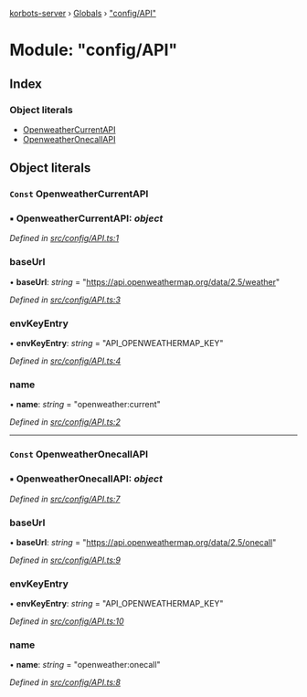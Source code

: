 [korbots-server](../README.md) › [Globals](../globals.md) › ["config/API"](_config_api_.md)

# Module: "config/API"

## Index

### Object literals

* [OpenweatherCurrentAPI](_config_api_.md#const-openweathercurrentapi)
* [OpenweatherOnecallAPI](_config_api_.md#const-openweatheronecallapi)

## Object literals

### `Const` OpenweatherCurrentAPI

### ▪ **OpenweatherCurrentAPI**: *object*

*Defined in [src/config/API.ts:1](https://github.com/Xisabla/Korbots/blob/e3795ca/server/src/config/API.ts#L1)*

###  baseUrl

• **baseUrl**: *string* = "https://api.openweathermap.org/data/2.5/weather"

*Defined in [src/config/API.ts:3](https://github.com/Xisabla/Korbots/blob/e3795ca/server/src/config/API.ts#L3)*

###  envKeyEntry

• **envKeyEntry**: *string* = "API_OPENWEATHERMAP_KEY"

*Defined in [src/config/API.ts:4](https://github.com/Xisabla/Korbots/blob/e3795ca/server/src/config/API.ts#L4)*

###  name

• **name**: *string* = "openweather:current"

*Defined in [src/config/API.ts:2](https://github.com/Xisabla/Korbots/blob/e3795ca/server/src/config/API.ts#L2)*

___

### `Const` OpenweatherOnecallAPI

### ▪ **OpenweatherOnecallAPI**: *object*

*Defined in [src/config/API.ts:7](https://github.com/Xisabla/Korbots/blob/e3795ca/server/src/config/API.ts#L7)*

###  baseUrl

• **baseUrl**: *string* = "https://api.openweathermap.org/data/2.5/onecall"

*Defined in [src/config/API.ts:9](https://github.com/Xisabla/Korbots/blob/e3795ca/server/src/config/API.ts#L9)*

###  envKeyEntry

• **envKeyEntry**: *string* = "API_OPENWEATHERMAP_KEY"

*Defined in [src/config/API.ts:10](https://github.com/Xisabla/Korbots/blob/e3795ca/server/src/config/API.ts#L10)*

###  name

• **name**: *string* = "openweather:onecall"

*Defined in [src/config/API.ts:8](https://github.com/Xisabla/Korbots/blob/e3795ca/server/src/config/API.ts#L8)*

